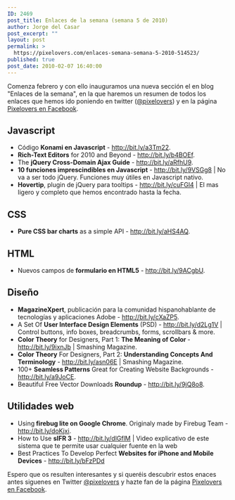 ```yaml
---
ID: 2469
post_title: Enlaces de la semana (semana 5 de 2010)
author: Jorge del Casar
post_excerpt: ""
layout: post
permalink: >
  https://pixelovers.com/enlaces-semana-semana-5-2010-514523/
published: true
post_date: 2010-02-07 16:40:00
---
```

<p>Comenza febrero y con ello inauguramos una nueva secci&oacute;n el en blog "Enlaces de la semana", en la que haremos un resumen de todos los enlaces que hemos ido poniendo en twitter (<a title="Sigue a pixelovers en Twitter" href="http://twitter.com/pixelovers" target="_blank">@pixelovers</a>) y en la p&aacute;gina <a title="Hazte Fan de Pixelovers en Facebook" href="http://www.facebook.com/pages/Pixelovers/249155987200" target="_blank">Pixelovers en Facebook</a>.</p>
<!--more-->

<h2>Javascript</h2>

<ul>
<li><span><span>C&oacute;digo <strong>Konami en  Javascript</strong> - <a rel="nofollow" href="http://bit.ly/a3Tm22" target="_blank">http://bit.ly/a3Tm22</a>.</span></span></li>
<li><span><span><strong>Rich-Text Editors</strong> for 2010 and Beyond - <a rel="nofollow" href="http://bit.ly/b4BOEf" target="_blank">http://bit.ly/b4BOEf</a>.</span></span></li>
<li><span><span>The <strong>jQuery  Cross-Domain Ajax Guide</strong> - <a rel="nofollow" href="http://bit.ly/aRfhU9" target="_blank">http://bit.ly/aRfhU9</a>.</span></span></li>
<li><span><span><strong>10 funciones  imprescindibles en Javascript</strong> - <a rel="nofollow" href="http://bit.ly/9VSGg8" target="_blank">http://bit.ly/9VSGg8</a> | No va a ser todo jQuery. Funciones muy &uacute;tiles en Javascript nativo.</span></span></li>
<li><span><span><strong>Hovertip</strong>, plugin  de jQuery para tooltips - <a rel="nofollow" href="http://bit.ly/cuFGl4" target="_blank">http://bit.ly/cuFGl4</a> | El mas ligero y completo que hemos encontrado hasta la fecha.</span></span></li>
</ul>

<h2>CSS</h2>

<ul>
<li><span><span><strong>Pure CSS bar  charts</strong> as a simple API - <a rel="nofollow" href="http://bit.ly/aHS4AQ" target="_blank">http://bit.ly/aHS4AQ</a>.</span></span></li>
</ul>

<h2>HTML</h2>

<ul>
<li><span><span>Nuevos campos de  <strong>formulario en HTML5</strong> - <a rel="nofollow" href="http://bit.ly/9ACgbU" target="_blank">http://bit.ly/9ACgbU</a>.</span></span></li>
</ul>

<h2>Dise&ntilde;o</h2>

<ul>
<li><span><span><strong>MagazineXpert</strong>,  publicaci&oacute;n para la comunidad hispanohablante de tecnolog&iacute;as y  aplicaciones Adobe - <a rel="nofollow" href="http://bit.ly/cXaZP5" target="_blank">http://bit.ly/cXaZP5</a>.</span></span></li>
<li><span><span>A Set Of <strong>User  Interface  Design Elements</strong> (PSD) - <a rel="nofollow" href="http://bit.ly/d2Lg1V" target="_blank">http://bit.ly/d2Lg1V</a> | Control buttons, info boxes,  breadcrumbs, forms, scrollbars &amp;  more.</span></span></li>
<li><span><span><strong>Color Theory</strong> for  Designers, Part 1: <strong>The Meaning  of Color </strong>- <a rel="nofollow" href="http://bit.ly/9ixnJb" target="_blank">http://bit.ly/9ixnJb</a> | Smashing Magazine.</span></span></li>
<li><span><span><strong>Color Theory</strong> For  Designers, Part 2: <strong>Understanding  Concepts And Terminology</strong> - <a rel="nofollow" href="http://bit.ly/asn06E" target="_blank">http://bit.ly/asn06E</a> | Smashing Magazine.</span></span></li>
<li><span><span>100+ <strong>Seamless  Patterns</strong> Great for Creating Website  Backgrounds - <a rel="nofollow" href="http://bit.ly/a9JoCE" target="_blank">http://bit.ly/a9JoCE</a>.</span></span></li>
<li><span><span>Beautiful Free  Vector Downloads <strong>Roundup</strong> - <a rel="nofollow" href="http://bit.ly/9jQ8o8" target="_blank">http://bit.ly/9jQ8o8</a></span></span>.</li>
</ul>

<h2>Utilidades web</h2>

<ul>
<li><span><span>Using<strong> firebug lite  on Google Chrome</strong>. Originaly made by Firebug Team - <a rel="nofollow" href="http://bit.ly/doKjxi" target="_blank">http://bit.ly/doKjxi</a>.</span></span></li>
<li><span><span>How to Use <strong>sIFR 3</strong> -  <a rel="nofollow" href="http://bit.ly/dlGflM" target="_blank">http://bit.ly/dlGflM</a> | Video explicativo de este  sistema que te permite usar cualquier fuente en la web</span></span></li>
<li><span><span>Best Practices To  Develop Perfect <strong>Websites for iPhone and Mobile Devices</strong> - <a rel="nofollow" href="http://bit.ly/bFzPDd" target="_blank">http://bit.ly/bFzPDd</a></span></span></li>
</ul>

<p>Espero que os resulten interesantes y si quer&eacute;is descubrir estos enaces antes siguenes en Twitter <a title="Sigue a pixelovers en Twitter" href="http://twitter.com/pixelovers" target="_blank">@pixelovers</a> y hazte fan de la p&aacute;gina <a title="Hazte Fan de Pixelovers en Facebook" href="http://www.facebook.com/pages/Pixelovers/249155987200" target="_blank">Pixelovers  en Facebook</a>.</p>